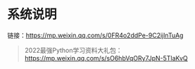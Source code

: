 # 系统说明

链接：https://mp.weixin.qq.com/s/0FR4o2ddPe-9C2ijlnTuAg

> 2022最强Python学习资料大礼包：https://mp.weixin.qq.com/s/sO6hbVqORy7JpN-5TlaKvQ

